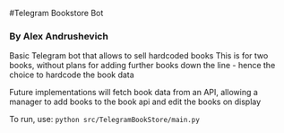 #Telegram Bookstore Bot
### By Alex Andrushevich

Basic Telegram bot that allows to sell hardcoded books
This is for two books, without plans for adding further books down the line - hence the choice to hardcode the book data

Future implementations will fetch book data from an API, allowing a manager to add books to the book api and edit the books on display

To run, use:
```python src/TelegramBookStore/main.py```